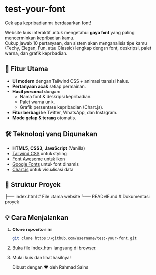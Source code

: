 # test-your-font
Cek apa kepribadianmu berdasarkan font!

Website kuis interaktif untuk mengetahui **gaya font** yang paling mencerminkan kepribadian kamu.  
Cukup jawab 10 pertanyaan, dan sistem akan menganalisis tipe kamu (Techy, Elegan, Fun, atau Classic) lengkap dengan font, deskripsi, palet warna, dan grafik kepribadian.

## 🚀 Fitur Utama
- **UI modern** dengan Tailwind CSS + animasi transisi halus.
- **Pertanyaan acak** setiap permainan.
- **Hasil personal** dengan:
  - Nama font & deskripsi kepribadian.
  - Palet warna unik.
  - Grafik persentase kepribadian (Chart.js).
- **Fitur berbagi** ke Twitter, WhatsApp, dan Instagram.
- **Mode gelap & terang** otomatis.

## 🛠 Teknologi yang Digunakan
- **HTML5**, **CSS3**, **JavaScript** (Vanilla)
- [Tailwind CSS](https://tailwindcss.com/) untuk styling
- [Font Awesome](https://fontawesome.com/) untuk ikon
- [Google Fonts](https://fonts.google.com/) untuk font dinamis
- [Chart.js](https://www.chartjs.org/) untuk visualisasi data

## 📂 Struktur Proyek
├── index.html # File utama website
└── README.md # Dokumentasi proyek


## 💡 Cara Menjalankan
1. **Clone repositori ini**
   ```bash
   git clone https://github.com/username/test-your-font.git
2. Buka file index.html langsung di browser.
3. Mulai kuis dan lihat hasilnya!

   Dibuat dengan ❤️ oleh Rahmad Sains


